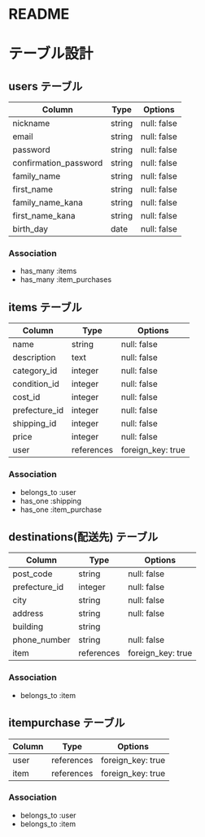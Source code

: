 # README

# テーブル設計

## users テーブル

| Column                | Type   | Options     |
| --------------------- | ------ | ----------- |
| nickname              | string | null: false |
| email                 | string | null: false |
| password              | string | null: false |
| confirmation_password | string | null: false |
| family_name           | string | null: false |
| first_name            | string | null: false |
| family_name_kana      | string | null: false |
| first_name_kana       | string | null: false |
| birth_day             | date   | null: false |

### Association

- has_many :items
- has_many :item_purchases

## items テーブル

| Column        | Type    | Options     |
| ------------- | --------| ----------- |
| name          | string  | null: false |
| description   | text    | null: false |
| category_id   | integer | null: false |
| condition_id  | integer | null: false |
| cost_id       | integer | null: false |
| prefecture_id | integer | null: false |
| shipping_id   | integer | null: false |
| price         | integer | null: false |
| user          | references | foreign_key: true |

### Association

- belongs_to :user
- has_one :shipping
- has_one :item_purchase

 ## destinations(配送先) テーブル

| Column        | Type    | Options     |
| ------------- | --------| ----------- |
| post_code     | string  | null: false |
| prefecture_id | integer | null: false |
| city          | string  | null: false |
| address       | string  | null: false |
| building      | string  |             |
| phone_number  | string  | null: false |
| item          | references | foreign_key: true |

### Association

- belongs_to :item

## itempurchase テーブル

| Column      | Type    | Options     |
| ----------- | --------| ----------- |
| user        | references | foreign_key: true |
| item        | references | foreign_key: true |

### Association

- belongs_to :user
- belongs_to :item
